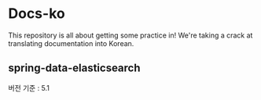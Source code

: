 # Docs-ko
This repository is all about getting some practice in! We're taking a crack at translating documentation into Korean. 

## spring-data-elasticsearch
버전 기준 : 5.1 